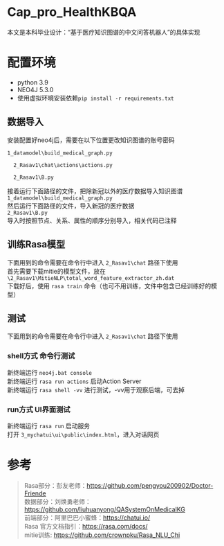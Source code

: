 # Cap_pro_HealthKBQA
本文是本科毕业设计：“基于医疗知识图谱的中文问答机器人”的具体实现
# 配置环境
- python 3.9  
- NEO4J 5.3.0  
- 使用虚拟环境安装依赖`pip install -r requirements.txt`  
## 数据导入
安装配置好neo4j后，需要在以下位置更改知识图谱的账号密码  
```
1_datamodel\build_medical_graph.py
```  

  `  2_Rasav1\chat\actions\actions.py`  

  `  2_Rasav1\B.py`  

接着运行下面路径的文件，把除新冠以外的医疗数据导入知识图谱  
`1_datamodel\build_medical_graph.py`  
然后运行下面路径的文件，导入新冠的医疗数据  
`2_Rasav1\B.py`  
导入时按照节点、关系、属性的顺序分别导入，相关代码已注释  
## 训练Rasa模型
下面用到的命令需要在命令行中进入 `2_Rasav1\chat` 路径下使用  
首先需要下载mitie的模型文件，放在 `\2_Rasav1\MitieNLP\total_word_feature_extractor_zh.dat`  
下载好后，使用 `rasa train` 命令（也可不用训练，文件中包含已经训练好的模型）  
## 测试
下面用到的命令需要在命令行中进入 `2_Rasav1\chat` 路径下使用  
### shell方式 命令行测试
新终端运行 `neo4j.bat console`  
新终端运行 `rasa run actions` 启动Action Server  
新终端运行 `rasa shell -vv` 进行测试，-vv用于观察后端，可去掉  
### run方式 UI界面测试
新终端运行 `rasa run` 启动服务  
打开 `3_mychatui\ui\public\index.html`，进入对话网页  
# 参考
> Rasa部分：彭友老师：https://github.com/pengyou200902/Doctor-Friende  
> 数据部分：刘焕勇老师：https://github.com/liuhuanyong/QASystemOnMedicalKG  
> 前端部分：阿里巴巴小蜜蜂：https://chatui.io/  
> Rasa 官方文档指引：https://rasa.com/docs/  
> mitie训练: https://github.com/crownpku/Rasa_NLU_Chi  
